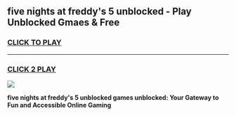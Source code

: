 
## five nights at freddy's 5 unblocked - Play Unblocked Gmaes & Free
<h3>
<a href="https://news.freeplayer.one?title=five_nights_at_freddy's_5_unblocked&ref=16F">CLICK TO PLAY</a></h3>
<hr>

<h3>
<a href="https://news.freeplayer.one?title=five_nights_at_freddy's_5_unblocked&ref=16F">CLICK 2 PLAY</a>
  
</h3>

<a href="https://news.freeplayer.one?title=five_nights_at_freddy's_5_unblocked&ref=16F/"><img src="https://clearcache.store/games.png"></a>


**five nights at freddy's 5 unblocked games unblocked: Your Gateway to Fun and Accessible Online Gaming**
